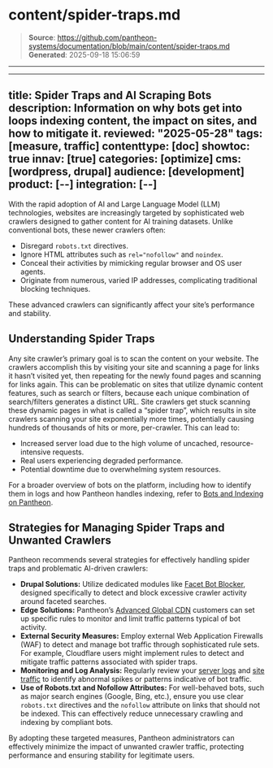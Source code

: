 # content/spider-traps.md

> **Source**: https://github.com/pantheon-systems/documentation/blob/main/content/spider-traps.md
> **Generated**: 2025-09-18 15:06:59

---

---
title: Spider Traps and AI Scraping Bots
description: Information on why bots get into loops indexing content, the impact on sites, and how to mitigate it.
reviewed: "2025-05-28"
tags: [measure, traffic]
contenttype: [doc]
showtoc: true
innav: [true]
categories: [optimize]
cms: [wordpress, drupal]
audience: [development]
product: [--]
integration: [--]
---

With the rapid adoption of AI and Large Language Model (LLM) technologies, websites are increasingly targeted by sophisticated web crawlers designed to gather content for AI training datasets. Unlike conventional bots, these newer crawlers often:

* Disregard `robots.txt` directives.
* Ignore HTML attributes such as `rel="nofollow"` and `noindex`.
* Conceal their activities by mimicking regular browser and OS user agents.
* Originate from numerous, varied IP addresses, complicating traditional blocking techniques.

These advanced crawlers can significantly affect your site’s performance and stability.

## Understanding Spider Traps

Any site crawler’s primary goal is to scan the content on your website. The crawlers accomplish this by visiting your site and scanning a page for links it hasn’t visited yet, then repeating for the newly found pages and scanning for links again. This can be problematic on sites that utilize dynamic content features, such as search or filters, because each unique combination of search/filters generates a distinct URL.  Site crawlers get stuck scanning these dynamic pages in what is called a “spider trap”, which results in site crawlers scanning your site exponentially more times, potentially causing hundreds of thousands of hits or more, per-crawler. This can lead to:

* Increased server load due to the high volume of uncached, resource-intensive requests.
* Real users experiencing degraded performance.
* Potential downtime due to overwhelming system resources.

For a broader overview of bots on the platform, including how to identify them in logs and how Pantheon handles indexing, refer to [Bots and Indexing on Pantheon](/bots-and-indexing).

## Strategies for Managing Spider Traps and Unwanted Crawlers

Pantheon recommends several strategies for effectively handling spider traps and problematic AI-driven crawlers:

* **Drupal Solutions:** Utilize dedicated modules like [Facet Bot Blocker](https://www.drupal.org/project/facet_bot_blocker), designed specifically to detect and block excessive crawler activity around faceted searches.
* **Edge Solutions:** Pantheon’s [Advanced Global CDN](/guides/agcdn) customers can set up specific rules to monitor and limit traffic patterns typical of bot activity.
* **External Security Measures:** Employ external Web Application Firewalls (WAF) to detect and manage bot traffic through sophisticated rule sets. For example, Cloudflare users might implement rules to detect and mitigate traffic patterns associated with spider traps.
* **Monitoring and Log Analysis:** Regularly review your [server logs](/guides/logs-pantheon) and [site traffic](/guides/account-mgmt/traffic) to identify abnormal spikes or patterns indicative of bot traffic.
* **Use of Robots.txt and Nofollow Attributes:** For well-behaved bots, such as major search engines (Google, Bing, etc.), ensure you use clear `robots.txt` directives and the `nofollow` attribute on links that should not be indexed. This can effectively reduce unnecessary crawling and indexing by compliant bots.

By adopting these targeted measures, Pantheon administrators can effectively minimize the impact of unwanted crawler traffic, protecting performance and ensuring stability for legitimate users.
